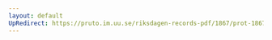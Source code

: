 ```yaml
---
layout: default
UpRedirect: https://pruto.im.uu.se/riksdagen-records-pdf/1867/prot-1867--ak--507/prot-1867--ak--507_000.pdf
---
```

